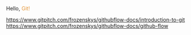 Hello, <span style="color:#e49436">Git!</span>

https://www.gitpitch.com/frozenskys/githubflow-docs/introduction-to-git
https://www.gitpitch.com/frozenskys/githubflow-docs/github-flow